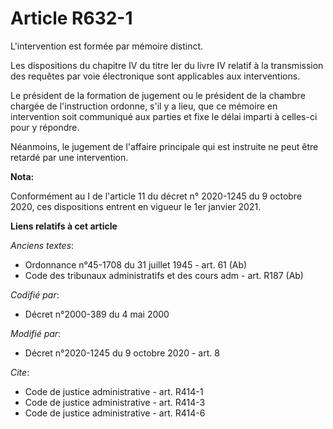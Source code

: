 # Article R632-1

L'intervention est formée par mémoire distinct.

Les dispositions du chapitre IV du titre Ier du livre IV relatif à la transmission des requêtes par voie électronique sont
applicables aux interventions.

Le président de la formation de jugement ou le président de la chambre chargée de l'instruction ordonne, s'il y a lieu, que
ce mémoire en intervention soit communiqué aux parties et fixe le délai imparti à celles-ci pour y répondre.

Néanmoins, le jugement de l'affaire principale qui est instruite ne peut être retardé par une intervention.

**Nota:**

Conformément au I de l'article 11 du décret n° 2020-1245 du 9 octobre 2020, ces dispositions entrent en vigueur le 1er
janvier 2021.

**Liens relatifs à cet article**

_Anciens textes_:

  - Ordonnance n°45-1708 du 31 juillet 1945 - art. 61 (Ab)
  - Code des tribunaux administratifs et des cours adm - art. R187 (Ab)

_Codifié par_:

  - Décret n°2000-389 du 4 mai 2000

_Modifié par_:

  - Décret n°2020-1245 du 9 octobre 2020 - art. 8

_Cite_:

  - Code de justice administrative - art. R414-1
  - Code de justice administrative - art. R414-3
  - Code de justice administrative - art. R414-6
